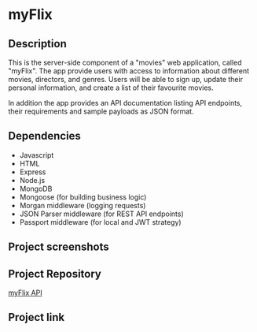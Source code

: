 # myFlix

## Description
This is the server-side component of a "movies" web application, called "myFlix". The app provide users with access to information about different
movies, directors, and genres. Users will be able to sign up, update their personal information, and create a list of their favourite movies.

In addition the app provides an API documentation listing API endpoints, their requirements and sample payloads as JSON format.

## Dependencies
- Javascript
- HTML
- Express
- Node.js 
- MongoDB
- Mongoose (for building business logic)
- Morgan middleware (logging requests)
- JSON Parser middleware (for REST API endpoints)
- Passport middleware (for local and JWT strategy)


## Project screenshots


## Project Repository
[myFlix API](https://github.com/netti-w/myFlix)

## Project link
